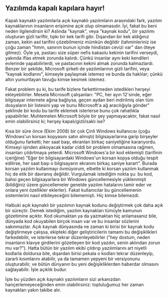 



<h2>Yazılımda kapalı kapılara hayır!</h2>

Kapalı kaynaklı yazılımlarla açık kaynaklı yazılımların arasındaki fark, yazılım kaynaklarının insanların erişimine açık olup olmamasıdır. İyi, fakat bu beni neden ilgilendirsin ki? Aslında "kaynak", veya "kaynak kodu", bir yazılımı oluşturan gizli tariftir, tıpkı bir kek tarifi gibi. Dışarıdan bir kek aldığınız zaman, kekin asıl tarifini çözebilmeniz mümkün değildir (tahminleriniz ise çoğu zaman "hmm, sanırım bunun içinde hindistan cevizi var" dan öteye gitmez). Öyle ya, pastacı size süper nefis kakaolu kekinin tarifini verseydi, yakında iflas etmek zorunda kalırdı. Çünkü insanlar aynı keki kendileri evlerinde yapabilirlerdi, ve pastacının kekini almak zorunda kalmazlardı. Benzer bir şekilde, Microsoft şirketi de yazılımlarının gizli tarifini, veya "kaynak kodlarını", kimseyle paylaşmak istemez ve bunda da haklılar; çünkü altın yumurtlayan tavuğu kimse kesmek istemez.

Fakat problem şu ki, bu tarife bizlere farkettirmeden istedikleri herşeyi ekleyebilirler. Mesela Microsoft çalışanları: "PC, her ayın 12'sinde, eğer bilgisayar internete ağına bağlıysa, geçen aydan beri indirilmiş olan tüm dosyaların bir listesini yap ve bunu Microsoft'a ağ aracılığıyla gönder" şeklinde bir kodu bu tarife eklemek isterlerse bunu çok rahatlıkla yapabilirler. Muhtemelen Microsoft böyle bir şey yapmayacaktır, fakat nasıl emin olabilirsiniz ki; herşey kapalı/gizli/saklı ise?

Kısa bir süre önce (Ekim 2008) bir çok Çinli Windows kullanıcısı (çoğu Windows'un korsan kopyasını satın almıştı) bilgisayarlarına garip birşeyler olduğunu farketti; her saat başı, ekranları birkaç saniyeliğine kararıyordu. Kimseyi işinden alıkoyacak kadar ciddi bir problem olmamasına rağmen, insanları çıldırtmaya yeterdi. Microsoft Windows'a bir kod eklemişti (tarifinin içeriğine) "Eğer bir bilgisayardaki Windows'un korsan kopya olduğu tespit edilirse, her saat başı o bilgisayarın ekranını birkaç saniye karart". Burada korsan yazılım kullanmayı övmüyorum, elbette ki korsan yazılım kullanmak hiç de etik bir davranış değildir. Vurgulamak istediğim nokta şu: bu kod, bahsi geçen bilgisayarlara bir Windows güncellemesiyle yüklenmişti (bildiğiniz üzere güncellemeler genelde yazılım hatalarını tamir eder ve onlara yeni özellikler eklerler). Fakat kullanıcılar bu güncellemenin sistemlerini nasıl etkileyeceğini bilememişti. Hiç kimse bilemezdi.

Halbuki açık kaynaklı bir yazılımın kaynak kodunu değiştirmek çok daha açık bir süreçtir. Demek istediğim, yazılım kaynakları tümüyle kamunun gözetimine açıktır. Kod okumaktan ya da yazmaktan hiç anlamasanız bile, dünyada kod okuyabilen birçok insan var ve bu insanlar sözlerini sakınmazlar. Açık kaynak dünyasında ne zaman ki birisi bir kaynak kodu değiştirmeye çalışsa, ekipteki diğer geliştiricilerin tamamı bu değişiklikleri farkedebilir, ve isterlerse tekrar düzenleyebilirler ("hey dostum, neden insanların klavye girdilerini gözetleyen bir kod yazdın, senin aklından zorun mu var?"). Hatta bütün bir yazılım ekibi çıldırıp yazılımlarını art niyetli kodlarla doldursa bile, dışardan birisi pekala o kodları tekrar düzenleyip, zararlı kısımlarını atabilir, ya da tamamen yepyeni bir versiyonunu oluşturabilir, ve bütün dünyanın bu yeni değişikliklerden haberdar olmasını sağlayabilir. İşte açıklık budur.

İşte bu yüzden açık kaynaklı yazılımların sizi arkanızdan hançerlemeyeceğinden emin olabilirsiniz: topluluğumuz her zaman kaynakları yakın takibe alır.




